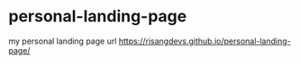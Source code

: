 # personal-landing-page
my personal landing page
url https://risangdevs.github.io/personal-landing-page/
